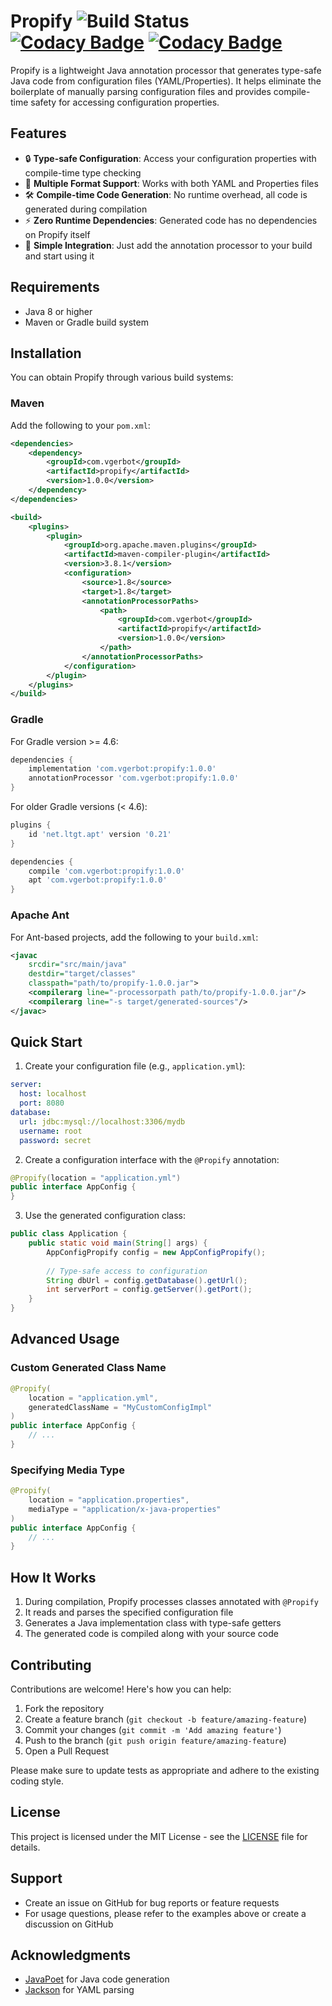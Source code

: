 # Propify ![Build Status](https://github.com/vgerbot-libraries/propify/actions/workflows/build.yml/badge.svg) [![Codacy Badge](https://app.codacy.com/project/badge/Grade/9d3df77c87d243a9bb68b8687a87bfeb)](https://app.codacy.com/gh/vgerbot-libraries/propify/dashboard?utm_source=gh&utm_medium=referral&utm_content=&utm_campaign=Badge_grade) [![Codacy Badge](https://app.codacy.com/project/badge/Coverage/9d3df77c87d243a9bb68b8687a87bfeb)](https://app.codacy.com/gh/vgerbot-libraries/propify/dashboard?utm_source=gh&utm_medium=referral&utm_content=&utm_campaign=Badge_coverage)

Propify is a lightweight Java annotation processor that generates type-safe Java code from configuration files (YAML/Properties). It helps eliminate the boilerplate of manually parsing configuration files and provides compile-time safety for accessing configuration properties.

## Features

- 🔒 **Type-safe Configuration**: Access your configuration properties with compile-time type checking
- 📝 **Multiple Format Support**: Works with both YAML and Properties files
- 🛠 **Compile-time Code Generation**: No runtime overhead, all code is generated during compilation
- ⚡ **Zero Runtime Dependencies**: Generated code has no dependencies on Propify itself
- 🎯 **Simple Integration**: Just add the annotation processor to your build and start using it

## Requirements

- Java 8 or higher
- Maven or Gradle build system

## Installation

You can obtain Propify through various build systems:

### Maven

Add the following to your `pom.xml`:

```xml
<dependencies>
    <dependency>
        <groupId>com.vgerbot</groupId>
        <artifactId>propify</artifactId>
        <version>1.0.0</version>
    </dependency>
</dependencies>

<build>
    <plugins>
        <plugin>
            <groupId>org.apache.maven.plugins</groupId>
            <artifactId>maven-compiler-plugin</artifactId>
            <version>3.8.1</version>
            <configuration>
                <source>1.8</source>
                <target>1.8</target>
                <annotationProcessorPaths>
                    <path>
                        <groupId>com.vgerbot</groupId>
                        <artifactId>propify</artifactId>
                        <version>1.0.0</version>
                    </path>
                </annotationProcessorPaths>
            </configuration>
        </plugin>
    </plugins>
</build>
```

### Gradle

For Gradle version >= 4.6:

```groovy
dependencies {
    implementation 'com.vgerbot:propify:1.0.0'
    annotationProcessor 'com.vgerbot:propify:1.0.0'
}
```

For older Gradle versions (< 4.6):

```groovy
plugins {
    id 'net.ltgt.apt' version '0.21'
}

dependencies {
    compile 'com.vgerbot:propify:1.0.0'
    apt 'com.vgerbot:propify:1.0.0'
}
```

### Apache Ant

For Ant-based projects, add the following to your `build.xml`:

```xml
<javac
    srcdir="src/main/java"
    destdir="target/classes"
    classpath="path/to/propify-1.0.0.jar">
    <compilerarg line="-processorpath path/to/propify-1.0.0.jar"/>
    <compilerarg line="-s target/generated-sources"/>
</javac>
```

## Quick Start

1. Create your configuration file (e.g., `application.yml`):

```yaml
server:
  host: localhost
  port: 8080
database:
  url: jdbc:mysql://localhost:3306/mydb
  username: root
  password: secret
```

2. Create a configuration interface with the `@Propify` annotation:

```java
@Propify(location = "application.yml")
public interface AppConfig {
}
```

3. Use the generated configuration class:

```java
public class Application {
    public static void main(String[] args) {
        AppConfigPropify config = new AppConfigPropify();
        
        // Type-safe access to configuration
        String dbUrl = config.getDatabase().getUrl();
        int serverPort = config.getServer().getPort();
    }
}
```

## Advanced Usage

### Custom Generated Class Name

```java
@Propify(
    location = "application.yml",
    generatedClassName = "MyCustomConfigImpl"
)
public interface AppConfig {
    // ...
}
```

### Specifying Media Type

```java
@Propify(
    location = "application.properties",
    mediaType = "application/x-java-properties"
)
public interface AppConfig {
    // ...
}
```

## How It Works

1. During compilation, Propify processes classes annotated with `@Propify`
2. It reads and parses the specified configuration file
3. Generates a Java implementation class with type-safe getters
4. The generated code is compiled along with your source code

## Contributing

Contributions are welcome! Here's how you can help:

1. Fork the repository
2. Create a feature branch (`git checkout -b feature/amazing-feature`)
3. Commit your changes (`git commit -m 'Add amazing feature'`)
4. Push to the branch (`git push origin feature/amazing-feature`)
5. Open a Pull Request

Please make sure to update tests as appropriate and adhere to the existing coding style.

## License

This project is licensed under the MIT License - see the [LICENSE](LICENSE) file for details.

## Support

- Create an issue on GitHub for bug reports or feature requests
- For usage questions, please refer to the examples above or create a discussion on GitHub

## Acknowledgments

- [JavaPoet](https://github.com/square/javapoet) for Java code generation
- [Jackson](https://github.com/FasterXML/jackson) for YAML parsing
